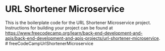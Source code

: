 # URL Shortener Microservice

This is the boilerplate code for the URL Shortener Microservice project. Instructions for building your project can be found at https://www.freecodecamp.org/learn/back-end-development-and-apis/back-end-development-and-apis-projects/url-shortener-microservice.
#   f r e e C o d e C a m p U r l S h o r t e n e r M i c r o s e r v i c e  
 